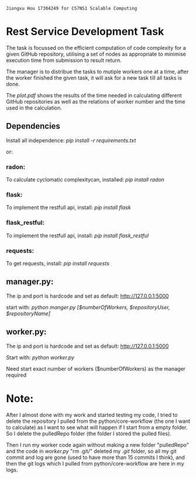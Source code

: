 	Jiongxu Hou 17304249 for CS7NS1 Scalable Computing

# Rest Service Development Task
The task is focussed on the efficient computation of code complexity for a given GitHub repository, utilising a set of nodes as appropriate to minimise execution time from submission to result return.

The manager is to distribue the tasks to mutiple workers one at a time, after the worker finished the given task, it will ask for a new task till all tasks is done.

The *plot.pdf* shows the results of the time needed in calculating different GitHub repositories as well as the relations of worker number and the time used in the calculation.

## Dependencies
Install all independence: *pip install -r requirements.txt* 

or:

### radon: 
To calculate cyclomatic complexitycan, installed: *pip install radon*
	
### flask:
To implement the restfull api, install: *pip install flask*
	
### flask_restful:
To implement the restfull api, install: *pip install flask_restful*
	
### requests:
To get requests, install: *pip install requests*

## manager.py:
The ip and port is hardcode and set as default: http://127.0.0.1:5000

start with: *python manger.py [$numberOfWorkers, $repositoryUser, $repositoryName]*
		
		
## worker.py:

The ip and port is hardcode and set as default: http://127.0.0.1:5000
	
Start with: *python worker.py*
	
Need start exact number of workers ($numberOfWorkers) as the manager required
	
	
# Note: 

After I almost done with my work and started testing my code, I tried to delete the repository I pulled from the python/core-workflow (the one I want to calculate) as I want to see what will happen if I start from a empty folder. So I delete the pulledRepo folder (the folder I stored the pulled files).
	
Then I run my worker code again without making a new folder "pulledRepo" and the code in *worker.py* "rm .git/" deleted my *.git* folder, so all my git commit and log are gone (used to have more than 15 commits I think), and then the git logs which I pulled from python/core-workflow are here in my logs.
